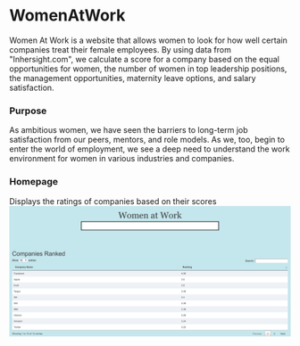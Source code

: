 # WomenAtWork
Women At Work is a website that allows women to look for how well certain companies treat their female employees. By using data from "Inhersight.com", we calculate a score for a company based on the equal opportunities for women, the number of women in top leadership positions, the management opportunities, maternity leave options, and salary satisfaction.

### Purpose
As ambitious women, we have seen the barriers to long-term job satisfaction from our peers, mentors, and role models. As we, too, begin to enter the world of employment, we see a deep need to understand the work environment for women in various industries and companies.

### Homepage 
Displays the ratings of companies based on their scores
![Alt text](https://github.com/sr334/WomenAtWork/blob/master/pearlhacks2018/images/homepage.png)


